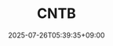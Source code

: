 ﻿---
title: "CNTB"
date: 2025-07-26T05:39:35+09:00
lastmod: 2025-07-26T05:39:35+09:00
type: docs
sidebar:
  open: true
weight: 211
---
<div style="display:none">
  <meta property="article:published_time" content="2025-07-25T20:39:35Z" />
  <meta property="article:modified_time" content="2025-07-25T20:39:35Z" />
</div>

